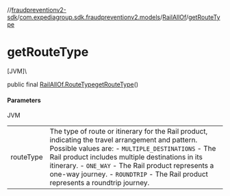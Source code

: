 //[fraudpreventionv2-sdk](../../../index.md)/[com.expediagroup.sdk.fraudpreventionv2.models](../index.md)/[RailAllOf](index.md)/[getRouteType](get-route-type.md)

# getRouteType

[JVM]\

public final [RailAllOf.RouteType](-route-type/index.md)[getRouteType](get-route-type.md)()

#### Parameters

JVM

| | |
|---|---|
| routeType | The type of route or itinerary for the Rail product, indicating the travel arrangement and pattern. Possible values are: - `MULTIPLE_DESTINATIONS` - The Rail product includes multiple destinations in its itinerary. - `ONE_WAY` - The Rail product represents a one-way journey. - `ROUNDTRIP` - The Rail product represents a roundtrip journey. |
